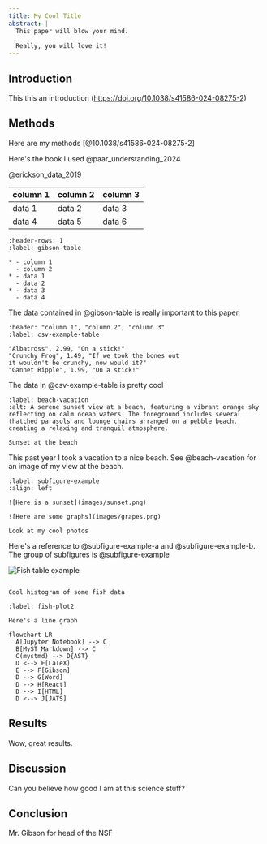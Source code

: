 ```yaml
---
title: My Cool Title
abstract: |
  This paper will blow your mind.

  Really, you will love it!
---
```


## Introduction
This this an introduction (https://doi.org/10.1038/s41586-024-08275-2)

## Methods
Here are my methods [@10.1038/s41586-024-08275-2]

Here's the book I used @paar_understanding_2024

@erickson_data_2019

| column 1 | column 2 | column 3 |
| -------- | -------- | -------  |
| data 1  | data 2   | data 3   |
| data 4   | data 5   | data 6   |



```{list-table} Mr. Gibson's Table
:header-rows: 1
:label: gibson-table

* - column 1
  - column 2
* - data 1
  - data 2
* - data 3
  - data 4
```

The data contained in @gibson-table is really important to this paper.

```{csv-table} Frozen Delights!
:header: "column 1", "column 2", "column 3"
:label: csv-example-table

"Albatross", 2.99, "On a stick!"
"Crunchy Frog", 1.49, "If we took the bones out
it wouldn't be crunchy, now would it?"
"Gannet Ripple", 1.99, "On a stick!"
```

The data in @csv-example-table is pretty cool

```{figure} images/sunset.png
:label: beach-vacation
:alt: A serene sunset view at a beach, featuring a vibrant orange sky reflecting on calm ocean waters. The foreground includes several thatched parasols and lounge chairs arranged on a pebble beach, creating a relaxing and tranquil atmosphere.

Sunset at the beach
```
This past year I took a vacation to a nice beach. See @beach-vacation for an image of my view at the beach.


```{figure}
:label: subfigure-example
:align: left

![Here is a sunset](images/sunset.png)

![Here are some graphs](images/grapes.png)

Look at my cool photos
```

Here's a reference to @subfigure-example-a and @subfigure-example-b. The group of subfigures is @subfigure-example


![Fish table example](#fish-table)

```{figure} #fish-histogram

Cool histogram of some fish data
```
```{figure} #fish-plot
:label: fish-plot2 

Here's a line graph
```
```{mermaid}
flowchart LR
  A[Jupyter Notebook] --> C
  B[MyST Markdown] --> C
  C(mystmd) --> D{AST}
  D <--> E[LaTeX]
  E --> F[Gibson]
  D --> G[Word]
  D --> H[React]
  D --> I[HTML]
  D <--> J[JATS]
```

## Results
Wow, great results.

## Discussion
Can you believe how good I am at this science stuff?

## Conclusion
Mr. Gibson for head of the NSF